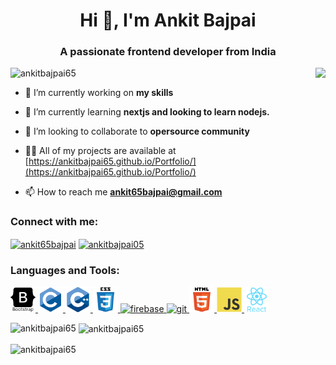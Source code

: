 <h1 align="center">Hi 👋, I'm Ankit Bajpai</h1>
<h3 align="center">A passionate frontend developer from India</h3>
<img height="280" align="right" src=https://cdn.dribbble.com/users/2131993/screenshots/4948736/media/421d4ed2f3d23c73d64d20963f61f422.gif>

<p align="left"> <img src="https://komarev.com/ghpvc/?username=ankitbajpai65&label=Profile%20views&color=0e75b6&style=flat" alt="ankitbajpai65" /> </p>

- 🔭 I’m currently working on **my skills**

- 🌱 I’m currently learning **nextjs and looking to learn nodejs.**

- 👯 I’m looking to collaborate to **opersource community**

- 👨‍💻 All of my projects are available at [https://ankitbajpai65.github.io/Portfolio/](https://ankitbajpai65.github.io/Portfolio/)

- 📫 How to reach me **ankit65bajpai@gmail.com**

<h3 align="left">Connect with me:</h3>
<p align="left">
<a href="https://linkedin.com/in/ankit65bajpai" target="blank"><img align="center" src="https://raw.githubusercontent.com/rahuldkjain/github-profile-readme-generator/master/src/images/icons/Social/linked-in-alt.svg" alt="ankit65bajpai" height="30" width="40" /></a>
<a href="https://instagram.com/ankitbajpai05" target="blank"><img align="center" src="https://raw.githubusercontent.com/rahuldkjain/github-profile-readme-generator/master/src/images/icons/Social/instagram.svg" alt="ankitbajpai05" height="30" width="40" /></a>
</p>

<h3 align="left">Languages and Tools:</h3>
<p align="left"> <a href="https://getbootstrap.com" target="_blank" rel="noreferrer"> <img src="https://raw.githubusercontent.com/devicons/devicon/master/icons/bootstrap/bootstrap-plain-wordmark.svg" alt="bootstrap" width="40" height="40"/> </a> <a href="https://www.cprogramming.com/" target="_blank" rel="noreferrer"> <img src="https://raw.githubusercontent.com/devicons/devicon/master/icons/c/c-original.svg" alt="c" width="40" height="40"/> </a> <a href="https://www.w3schools.com/cpp/" target="_blank" rel="noreferrer"> <img src="https://raw.githubusercontent.com/devicons/devicon/master/icons/cplusplus/cplusplus-original.svg" alt="cplusplus" width="40" height="40"/> </a> <a href="https://www.w3schools.com/css/" target="_blank" rel="noreferrer"> <img src="https://raw.githubusercontent.com/devicons/devicon/master/icons/css3/css3-original-wordmark.svg" alt="css3" width="40" height="40"/> </a> <a href="https://firebase.google.com/" target="_blank" rel="noreferrer"> <img src="https://www.vectorlogo.zone/logos/firebase/firebase-icon.svg" alt="firebase" width="40" height="40"/> </a> <a href="https://git-scm.com/" target="_blank" rel="noreferrer"> <img src="https://www.vectorlogo.zone/logos/git-scm/git-scm-icon.svg" alt="git" width="40" height="40"/> </a> <a href="https://www.w3.org/html/" target="_blank" rel="noreferrer"> <img src="https://raw.githubusercontent.com/devicons/devicon/master/icons/html5/html5-original-wordmark.svg" alt="html5" width="40" height="40"/> </a> <a href="https://developer.mozilla.org/en-US/docs/Web/JavaScript" target="_blank" rel="noreferrer"> <img src="https://raw.githubusercontent.com/devicons/devicon/master/icons/javascript/javascript-original.svg" alt="javascript" width="40" height="40"/> </a> <a href="https://reactjs.org/" target="_blank" rel="noreferrer"> <img src="https://raw.githubusercontent.com/devicons/devicon/master/icons/react/react-original-wordmark.svg" alt="react" width="40" height="40"/> </a> </p>

<p><img align="left" src="https://github-readme-stats.vercel.app/api/top-langs?username=ankitbajpai65&show_icons=true&locale=en&layout=compact" alt="ankitbajpai65" /></p>

<p>&nbsp;<img align="center" src="https://github-readme-stats.vercel.app/api?username=ankitbajpai65&show_icons=true&locale=en" alt="ankitbajpai65" /></p>

<p><img align="center" src="https://github-readme-streak-stats.herokuapp.com/?user=ankitbajpai65&" alt="ankitbajpai65" /></p>
